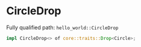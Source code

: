 # CircleDrop

Fully qualified path: `hello_world::CircleDrop`

```rust
impl CircleDrop<> of core::traits::Drop<Circle>;
```

